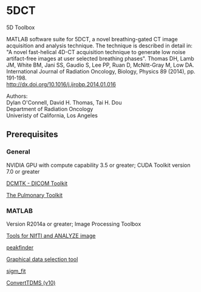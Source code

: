 # 5DCT
5D Toolbox

MATLAB software suite for 5DCT, a novel breathing-gated CT image 
acquisition and analysis technique.  The technique is described
in detail in:
"A novel fast-helical 4D-CT acquisition technique to generate low noise
artifact-free images at user selected breathing phases". Thomas DH, Lamb JM,
White BM, Jani SS, Gaudio S, Lee PP, Ruan D, McNitt-Gray M, Low DA.
International Journal of Radiation Oncology, Biology, Physics 89 (2014), pp.
191-198.  
http://dx.doi.org/10.1016/j.ijrobp.2014.01.016  

Authors:  
Dylan O'Connell, David H. Thomas, Tai H. Dou  
Department of Radiation Oncology  
Univeristy of California, Los Angeles  

## Prerequisites

### General

NVIDIA GPU with compute capability 3.5 or greater; CUDA Toolkit version 7.0 or greater

[DCMTK - DICOM Toolkit](https://dicom.offis.de/dcmtk.php.en)

[The Pulmonary Toolkit](https://github.com/tomdoel/pulmonarytoolkit)

### MATLAB 

Version R2014a or greater; Image Processing Toolbox

[Tools for NIfTI and ANALYZE image](https://www.mathworks.com/matlabcentral/fileexchange/8797-tools-for-nifti-and-analyze-image) 

[peakfinder](https://www.mathworks.com/matlabcentral/fileexchange/25500-peakfinder-x0-sel-thresh-extrema-includeendpoints-interpolate)

[Graphical data selection tool](https://www.mathworks.com/matlabcentral/fileexchange/13857-graphical-data-selection-tool)

[sigm_fit](https://www.mathworks.com/matlabcentral/fileexchange/42641-sigm_fit)

[ConvertTDMS (v10)](https://www.mathworks.com/matlabcentral/fileexchange/44206-converttdms-v10)




